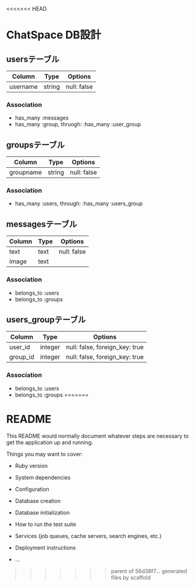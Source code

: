 <<<<<<< HEAD
# ChatSpace DB設計

## usersテーブル
|Column|Type|Options|
|------|----|-------|
|username|string|null: false|
### Association
- has_many :messages
- has_many :group, thruogh:  :has_many :user_group


## groupsテーブル
|Column|Type|Options|
|------|----|-------|
|groupname|string|null: false|
### Association
- has_many :users, through:  :has_many :users_group

## messagesテーブル
|Column|Type|Options|
|------|----|-------|
|text|text|null: false|
|image|text|||
### Association
- belongs_to :users
- belongs_to :groups

## users_groupテーブル
|Column|Type|Options|
|------|----|-------|
|user_id|integer|null: false, foreign_key: true|
|group_id|integer|null: false, foreign_key: true|
### Association
- belongs_to :users
- belongs_to :groups
=======
# README

This README would normally document whatever steps are necessary to get the
application up and running.

Things you may want to cover:

* Ruby version

* System dependencies

* Configuration

* Database creation

* Database initialization

* How to run the test suite

* Services (job queues, cache servers, search engines, etc.)

* Deployment instructions

* ...
>>>>>>> parent of 56d38f7... generated files by scaffold

